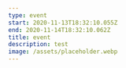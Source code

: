 ```yaml
---
type: event
start: 2020-11-13T18:32:10.055Z
end: 2020-11-14T18:32:10.062Z
title: event
description: test
image: /assets/placeholder.webp
---
```


